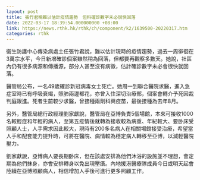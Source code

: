 ```yaml
---
layout: post
title: 張竹君稱難以估計疫情趨勢　但料確診數字未必很快回落
date: 2022-03-17 18:39:54.000000000 +08:00
link: https://news.rthk.hk/rthk/ch/component/k2/1639500-20220317.htm
categories: rthk
---
```


衞生防護中心傳染病處主任張竹君說，難以估計現時的疫情趨勢，過去一周徘徊在3萬宗水平，今日新增確診個案雖然稍為回落，但都要再觀察多數天。她說，社區內仍有很多病源和傳播源，部分人甚至沒有病徵，估計確診數字未必會很快就回落。

醫管局公布，一名49歲確診新冠病毒女士死亡。她周一到聯合醫院求醫，進入急症室時已有呼吸衰竭，照肺兩邊都花，亦曾入住深切治療部，個案會轉介予死因裁判庭跟進。死者生前較少求醫，曾接種兩劑科興疫苗，最後接種為去年8月。

另外，醫管局總行政經理劉家獻說，醫管局在亞博負責5個場館，本來可接收1000名較輕症和年輕的病人，至第五疫情後就轉為接收較為病重、年紀較大、要卧床受照顧人士，人手需求因此較大，現時有200多名病人在相關場館接受治療，希望當人手和配套能力提升時，可將在醫院、病情較為穩定病人轉移至亞博，以減輕醫院壓力。

劉家獻說，亞博病人要長期卧床，但在該處安排為他們沐浴的設施並不理想，會定期為他們抹身，亦會安排轉身以免出現壓瘡。內地援港醫療隊成員今日或明天起會陸續在亞博照顧病人，相信增加人手後可進行更多照顧工作。
